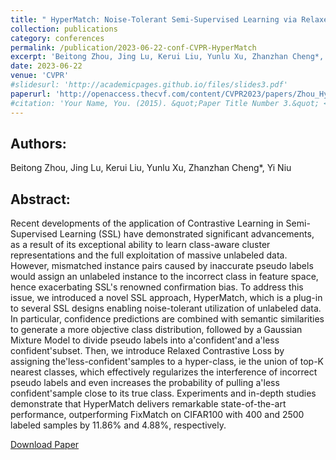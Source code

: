 ```yaml
---
title: " HyperMatch: Noise-Tolerant Semi-Supervised Learning via Relaxed Contrastive Constraint"
collection: publications
category: conferences
permalink: /publication/2023-06-22-conf-CVPR-HyperMatch
excerpt: 'Beitong Zhou, Jing Lu, Kerui Liu, Yunlu Xu, Zhanzhan Cheng*, Yi Niu'
date: 2023-06-22
venue: 'CVPR'
#slidesurl: 'http://academicpages.github.io/files/slides3.pdf'
paperurl: 'http://openaccess.thecvf.com/content/CVPR2023/papers/Zhou_HyperMatch_Noise-Tolerant_Semi-Supervised_Learning_via_Relaxed_Contrastive_Constraint_CVPR_2023_paper.pdf'
#citation: 'Your Name, You. (2015). &quot;Paper Title Number 3.&quot; <i>Journal 1</i>. 1(3).'
---
```


Authors:
------
Beitong Zhou, Jing Lu, Kerui Liu, Yunlu Xu, Zhanzhan Cheng*, Yi Niu

Abstract:
------
Recent developments of the application of Contrastive Learning in Semi-Supervised Learning (SSL) have demonstrated significant advancements, as a result of its exceptional ability to learn class-aware cluster representations and the full exploitation of massive unlabeled data. However, mismatched instance pairs caused by inaccurate pseudo labels would assign an unlabeled instance to the incorrect class in feature space, hence exacerbating SSL's renowned confirmation bias. To address this issue, we introduced a novel SSL approach, HyperMatch, which is a plug-in to several SSL designs enabling noise-tolerant utilization of unlabeled data. In particular, confidence predictions are combined with semantic similarities to generate a more objective class distribution, followed by a Gaussian Mixture Model to divide pseudo labels into a'confident'and a'less confident'subset. Then, we introduce Relaxed Contrastive Loss by assigning the'less-confident'samples to a hyper-class, ie the union of top-K nearest classes, which effectively regularizes the interference of incorrect pseudo labels and even increases the probability of pulling a'less confident'sample close to its true class. Experiments and in-depth studies demonstrate that HyperMatch delivers remarkable state-of-the-art performance, outperforming FixMatch on CIFAR100 with 400 and 2500 labeled samples by 11.86% and 4.88%, respectively.

[Download Paper](http://openaccess.thecvf.com/content/CVPR2023/papers/Zhou_HyperMatch_Noise-Tolerant_Semi-Supervised_Learning_via_Relaxed_Contrastive_Constraint_CVPR_2023_paper.pdf)